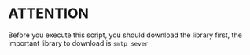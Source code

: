# ATTENTION
Before you execute this script, you should download the library first, the important library to download is `smtp sever`
